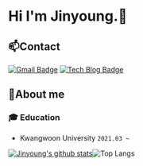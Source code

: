 # Hi I'm Jinyoung.👋

## 📫Contact
[![Gmail Badge](https://img.shields.io/badge/-Gmail-c14438?style=flat-square&logo=Gmail&logoColor=white&link=mailto:gosangp0302@gmail.com)](mailto:gosangp03022@gmail.com) 
[![Tech Blog Badge](http://img.shields.io/badge/-Tech%20blog-black?style=flat-square&logo=github&link=https://gamedevelopment-otter.tistory.com)](https://gamedevelopment-otter.tistory.com)

## 🔭About me

### :mortar_board: Education
- Kwangwoon University `2021.03 ~`

[![Jinyoung's github stats](https://github-readme-stats.vercel.app/api?username=JinYoungBae-kw&show_icons=true&theme=tokyonight)](https://github.com/JinYoungBae-kw)![Top Langs](https://github-readme-stats.vercel.app/api/top-langs/?username=JinYoungBae-kw&layout=compact&theme=tokyonight)
